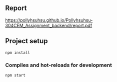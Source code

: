 ## Report
https://pollyhsuhsu.github.io/Pollyhsuhsu-304CEM_Assignment_backend/report.pdf

## Project setup
```
npm install
```

### Compiles and hot-reloads for development
```
npm start
```

